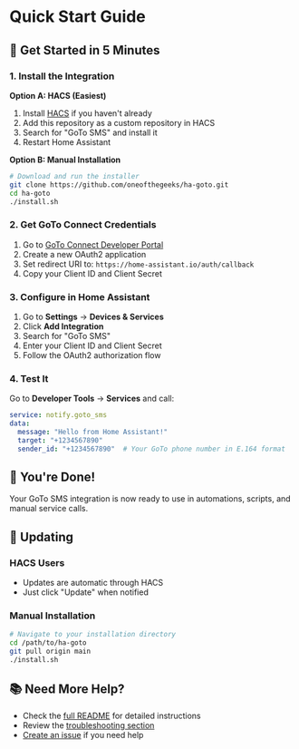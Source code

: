 # Quick Start Guide

## 🚀 Get Started in 5 Minutes

### 1. Install the Integration

**Option A: HACS (Easiest)**
1. Install [HACS](https://hacs.xyz/) if you haven't already
2. Add this repository as a custom repository in HACS
3. Search for "GoTo SMS" and install it
4. Restart Home Assistant

**Option B: Manual Installation**
```bash
# Download and run the installer
git clone https://github.com/oneofthegeeks/ha-goto.git
cd ha-goto
./install.sh
```

### 2. Get GoTo Connect Credentials

1. Go to [GoTo Connect Developer Portal](https://developer.goto.com/)
2. Create a new OAuth2 application
3. Set redirect URI to: `https://home-assistant.io/auth/callback`
4. Copy your Client ID and Client Secret

### 3. Configure in Home Assistant

1. Go to **Settings** → **Devices & Services**
2. Click **Add Integration**
3. Search for "GoTo SMS"
4. Enter your Client ID and Client Secret
5. Follow the OAuth2 authorization flow

### 4. Test It

Go to **Developer Tools** → **Services** and call:

```yaml
service: notify.goto_sms
data:
  message: "Hello from Home Assistant!"
  target: "+1234567890"
  sender_id: "+1234567890"  # Your GoTo phone number in E.164 format
```

## 🎉 You're Done!

Your GoTo SMS integration is now ready to use in automations, scripts, and manual service calls.

## 🔄 Updating

### HACS Users
- Updates are automatic through HACS
- Just click "Update" when notified

### Manual Installation
```bash
# Navigate to your installation directory
cd /path/to/ha-goto
git pull origin main
./install.sh
```

## 📚 Need More Help?

- Check the [full README](README.md) for detailed instructions
- Review the [troubleshooting section](README.md#troubleshooting)
- [Create an issue](https://github.com/oneofthegeeks/ha-goto/issues) if you need help 